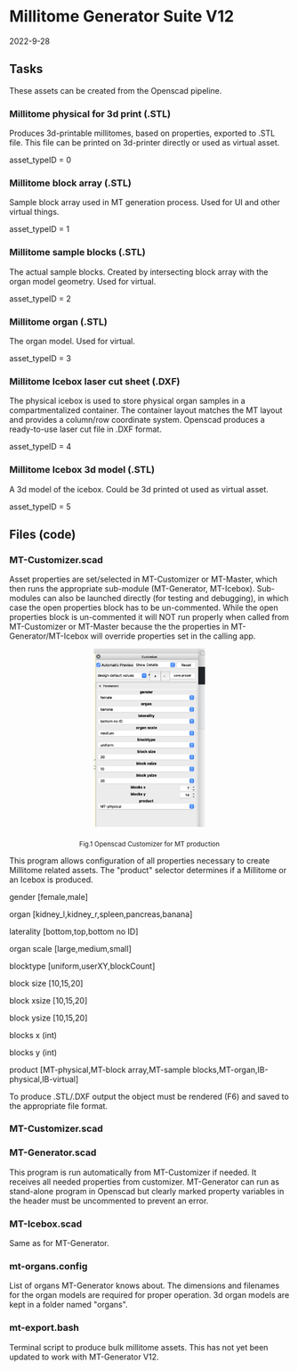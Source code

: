 # Millitome Generator Suite V12

2022-9-28

## Tasks

These assets can be created from the Openscad pipeline.

### Millitome physical for 3d print (.STL)

Produces 3d-printable millitomes, based on properties, exported to .STL file. This file can be printed on 3d-printer directly or used as virtual asset.

asset_typeID = 0

### Millitome block array (.STL)

Sample block array used in MT generation process. Used for UI and other virtual things.

asset_typeID = 1

### Millitome sample blocks (.STL)

The actual sample blocks. Created by intersecting block array with the organ model geometry. Used for virtual.

asset_typeID = 2

### Millitome organ (.STL)

The organ model. Used for virtual.

asset_typeID = 3

### Millitome Icebox laser cut sheet (.DXF)

The physical icebox is used to store physical organ samples in a compartmentalized container. The container layout matches the MT layout and provides a column/row coordinate system. Openscad produces a ready-to-use laser cut file in .DXF format.

asset_typeID = 4

### Millitome Icebox 3d model (.STL)

A 3d model of the icebox. Could be 3d printed ot used as virtual asset.

asset_typeID = 5


## Files (code)

### MT-Customizer.scad


Asset properties are set/selected in MT-Customizer or MT-Master, which then runs the appropriate sub-module (MT-Generator, MT-Icebox). Sub-modules can also be launched directly (for testing and debugging), in which case the open properties block has to be un-commented. While the open properties block is un-commented it will NOT run properly when called from MT-Customizer or MT-Master because the the properties in MT-Generator/MT-Icebox will override properties set in the calling app. 


<p align="center">
  <img src="images/mt-customizer-1.png" width="200">
</p>
<p align = "center">
  <sub>Fig.1 Openscad Customizer for MT production</sub>
</p>

This program allows configuration of all properties necessary to create Millitome related assets.
The "product" selector determines if a Millitome or an Icebox is produced.

gender [female,male]

organ [kidney_l,kidney_r,spleen,pancreas,banana]

laterality [bottom,top,bottom no ID]

organ scale [large,medium,small]

blocktype [uniform,userXY,blockCount]

block size [10,15,20]

block xsize [10,15,20]

block ysize [10,15,20]

blocks x (int)

blocks y (int)

product [MT-physical,MT-block array,MT-sample blocks,MT-organ,IB-physical,IB-virtual]

To produce .STL/.DXF output the object must be rendered (F6) and saved to the appropriate file format.  

### MT-Customizer.scad

### MT-Generator.scad

This program is run automatically from MT-Customizer if needed. It receives all needed properties from customizer. 
MT-Generator can run as stand-alone program in Openscad but clearly marked property variables in the header must be uncommented to prevent an error.

### MT-Icebox.scad

Same as for MT-Generator.

### mt-organs.config

List of organs MT-Generator knows about. The dimensions and filenames for the organ models are required for proper operation. 3d organ models are kept in a folder named "organs".

### mt-export.bash

Terminal script to produce bulk millitome assets. This has not yet been updated to work with MT-Generator V12.







